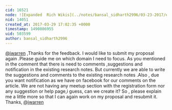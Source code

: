 ```yaml
---
cid: 16521
node: ![Expanded  Rich Wikis](../notes/bansal_sidharth2996/03-23-2017/expanded-rich-wikis)
nid: 14051
created_at: 2017-03-29 17:02:35 +0000
timestamp: 1490806955
uid: 503599
author: bansal_sidharth2996
---
```


[@jwarren](/profile/jwarren) ,Thanks for the feedback. I would like to submit my proposal again .Please guide me on which domain I need to focus. As you mentioned in the comment that there is need to comments ,suggestions and notification in the existing research notes. But currently we are able to write the suggestions and comments to the existing research notes .Also , due you want notification as we have on facebook for our comments on the article.
We are not having any meetup section with the registration form nor any suggestion or help page,i guess, can we create it?
So , please explain me a little more so that I can again work on my proposal and resubmit it.
Thanks, [@jwarren](/profile/jwarren)

